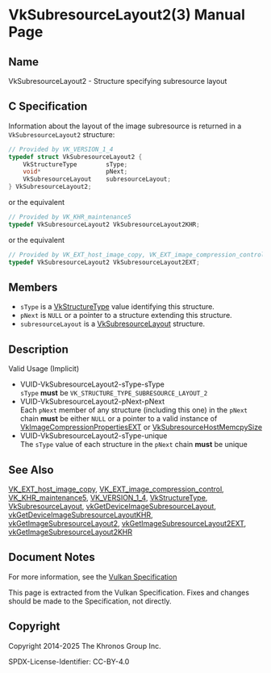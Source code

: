 # VkSubresourceLayout2(3) Manual Page

## Name

VkSubresourceLayout2 - Structure specifying subresource layout



## [](#_c_specification)C Specification

Information about the layout of the image subresource is returned in a `VkSubresourceLayout2` structure:

```c++
// Provided by VK_VERSION_1_4
typedef struct VkSubresourceLayout2 {
    VkStructureType        sType;
    void*                  pNext;
    VkSubresourceLayout    subresourceLayout;
} VkSubresourceLayout2;
```

or the equivalent

```c++
// Provided by VK_KHR_maintenance5
typedef VkSubresourceLayout2 VkSubresourceLayout2KHR;
```

or the equivalent

```c++
// Provided by VK_EXT_host_image_copy, VK_EXT_image_compression_control
typedef VkSubresourceLayout2 VkSubresourceLayout2EXT;
```

## [](#_members)Members

- `sType` is a [VkStructureType](https://registry.khronos.org/vulkan/specs/latest/man/html/VkStructureType.html) value identifying this structure.
- `pNext` is `NULL` or a pointer to a structure extending this structure.
- `subresourceLayout` is a [VkSubresourceLayout](https://registry.khronos.org/vulkan/specs/latest/man/html/VkSubresourceLayout.html) structure.

## [](#_description)Description

Valid Usage (Implicit)

- [](#VUID-VkSubresourceLayout2-sType-sType)VUID-VkSubresourceLayout2-sType-sType  
  `sType` **must** be `VK_STRUCTURE_TYPE_SUBRESOURCE_LAYOUT_2`
- [](#VUID-VkSubresourceLayout2-pNext-pNext)VUID-VkSubresourceLayout2-pNext-pNext  
  Each `pNext` member of any structure (including this one) in the `pNext` chain **must** be either `NULL` or a pointer to a valid instance of [VkImageCompressionPropertiesEXT](https://registry.khronos.org/vulkan/specs/latest/man/html/VkImageCompressionPropertiesEXT.html) or [VkSubresourceHostMemcpySize](https://registry.khronos.org/vulkan/specs/latest/man/html/VkSubresourceHostMemcpySize.html)
- [](#VUID-VkSubresourceLayout2-sType-unique)VUID-VkSubresourceLayout2-sType-unique  
  The `sType` value of each structure in the `pNext` chain **must** be unique

## [](#_see_also)See Also

[VK\_EXT\_host\_image\_copy](https://registry.khronos.org/vulkan/specs/latest/man/html/VK_EXT_host_image_copy.html), [VK\_EXT\_image\_compression\_control](https://registry.khronos.org/vulkan/specs/latest/man/html/VK_EXT_image_compression_control.html), [VK\_KHR\_maintenance5](https://registry.khronos.org/vulkan/specs/latest/man/html/VK_KHR_maintenance5.html), [VK\_VERSION\_1\_4](https://registry.khronos.org/vulkan/specs/latest/man/html/VK_VERSION_1_4.html), [VkStructureType](https://registry.khronos.org/vulkan/specs/latest/man/html/VkStructureType.html), [VkSubresourceLayout](https://registry.khronos.org/vulkan/specs/latest/man/html/VkSubresourceLayout.html), [vkGetDeviceImageSubresourceLayout](https://registry.khronos.org/vulkan/specs/latest/man/html/vkGetDeviceImageSubresourceLayout.html), [vkGetDeviceImageSubresourceLayoutKHR](https://registry.khronos.org/vulkan/specs/latest/man/html/vkGetDeviceImageSubresourceLayoutKHR.html), [vkGetImageSubresourceLayout2](https://registry.khronos.org/vulkan/specs/latest/man/html/vkGetImageSubresourceLayout2.html), [vkGetImageSubresourceLayout2EXT](https://registry.khronos.org/vulkan/specs/latest/man/html/vkGetImageSubresourceLayout2EXT.html), [vkGetImageSubresourceLayout2KHR](https://registry.khronos.org/vulkan/specs/latest/man/html/vkGetImageSubresourceLayout2KHR.html)

## [](#_document_notes)Document Notes

For more information, see the [Vulkan Specification](https://registry.khronos.org/vulkan/specs/latest/html/vkspec.html#VkSubresourceLayout2)

This page is extracted from the Vulkan Specification. Fixes and changes should be made to the Specification, not directly.

## [](#_copyright)Copyright

Copyright 2014-2025 The Khronos Group Inc.

SPDX-License-Identifier: CC-BY-4.0